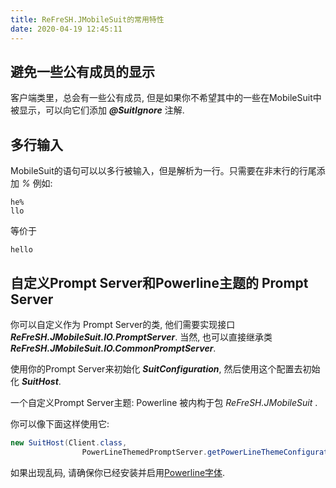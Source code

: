 ```yaml
---
title: ReFreSH.JMobileSuit的常用特性
date: 2020-04-19 12:45:11
---
```


## 避免一些公有成员的显示

客户端类里，总会有一些公有成员, 但是如果你不希望其中的一些在MobileSuit中被显示，可以向它们添加 ***@SuitIgnore*** 注解.

## 多行输入

MobileSuit的语句可以以多行被输入，但是解析为一行。只需要在非末行的行尾添加 *%*
例如:

``` MobileSuitScript
he%
llo
```

等价于

``` MobileSuitScript
hello
```

## 自定义Prompt Server和Powerline主题的 Prompt Server

你可以自定义作为 Prompt Server的类, 他们需要实现接口 ***ReFreSH.JMobileSuit.IO.PromptServer***. 当然, 也可以直接继承类 ***ReFreSH.JMobileSuit.IO.CommonPromptServer***.

使用你的Prompt Server来初始化 ***SuitConfiguration***, 然后使用这个配置去初始化 ***SuitHost***.

一个自定义Prompt Server主题: Powerline 被内构于包 *ReFreSH.JMobileSuit* .

你可以像下面这样使用它:

``` java
new SuitHost(Client.class, 
                PowerLineThemedPromptServer.getPowerLineThemeConfiguration()).Run();
```

如果出现乱码, 请确保你已经安装并启用[Powerline字体](https://github.com/powerline/fonts).